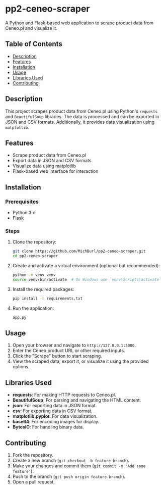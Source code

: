 # pp2-ceneo-scraper
A Python and Flask-based web application to scrape product data from Ceneo.pl and visualize it.

## Table of Contents

- [Description](#description)
- [Features](#features)
- [Installation](#installation)
- [Usage](#usage)
- [Libraries Used](#libraries-used)
- [Contributing](#contributing)

## Description

This project scrapes product data from Ceneo.pl using Python's `requests` and `BeautifulSoup` libraries. The data is processed and can be exported in JSON and CSV formats. Additionally, it provides data visualization using `matplotlib`.

## Features

- Scrape product data from Ceneo.pl
- Export data in JSON and CSV formats
- Visualize data using matplotlib
- Flask-based web interface for interaction

## Installation

### Prerequisites

- Python 3.x
- Flask

### Steps

1. Clone the repository:

    ```bash
    git clone https://github.com/MichBurl/pp2-ceneo-scraper.git
    cd pp2-ceneo-scraper
    ```

2. Create and activate a virtual environment (optional but recommended):

    ```bash
    python -m venv venv
    source venv/bin/activate  # On Windows use `venv\Scripts\activate`
    ```

3. Install the required packages:

    ```bash
    pip install -r requirements.txt
    ```

4. Run the application:

    ```python
    app.py
    ```

## Usage

1. Open your browser and navigate to `http://127.0.0.1:5000`.
2. Enter the Ceneo product URL or other required inputs.
3. Click the "Scrape" button to start scraping.
4. View the scraped data, export it, or visualize it using the provided options.

## Libraries Used

- **requests**: For making HTTP requests to Ceneo.pl.
- **BeautifulSoup**: For parsing and navigating the HTML content.
- **json**: For exporting data in JSON format.
- **csv**: For exporting data in CSV format.
- **matplotlib.pyplot**: For data visualization.
- **base64**: For encoding images for display.
- **BytesIO**: For handling binary data.

## Contributing

1. Fork the repository.
2. Create a new branch (`git checkout -b feature-branch`).
3. Make your changes and commit them (`git commit -m 'Add some feature'`).
4. Push to the branch (`git push origin feature-branch`).
5. Open a pull request.
